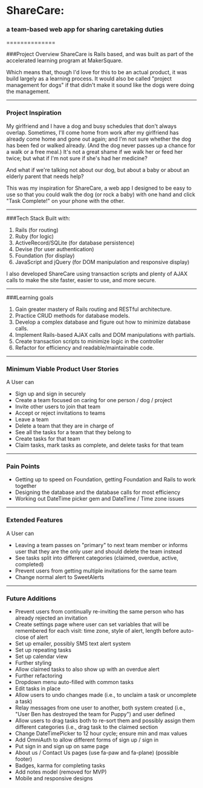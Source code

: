# ShareCare: 
### a team-based web app for sharing caretaking duties
==============

###Project Overview
ShareCare is Rails based, and was built as part of the accelerated learning program at MakerSquare.

Which means that, though I'd love for this to be an actual product, it was build largely as a learning process. It would also be called "project management for dogs" if that didn't make it sound like the dogs were doing the management.
___
### Project Inspiration
My girlfriend and I have a dog and busy schedules that don't always overlap. Sometimes, I'll come home from work after my girlfriend has already come home and gone out again; and I'm not sure whether the dog has been fed or walked already. (And the dog never passes up a chance for a walk or a free meal.) It's not a great shame if we walk her or feed her twice; but what if I'm not sure if she's had her medicine?

And what if we're talking not about our dog, but about a baby or about an elderly parent that needs help?

This was my inspiration for ShareCare, a web app I designed to be easy to use so that you could walk the dog (or rock a baby) with one hand and click "Task Complete!" on your phone with the other.
___
###Tech Stack
Built with:

1. Rails (for routing)
2. Ruby (for logic)
3. ActiveRecord/SQLite (for database persistence)
4. Devise (for user authentication)
5. Foundation (for display)
6. JavaScript and jQuery (for DOM manipulation and responsive display)

I also developed ShareCare using transaction scripts and plenty of AJAX calls to make the site faster, easier to use, and more secure.
___
###Learning goals

1. Gain greater mastery of Rails routing and RESTful architecture.
2. Practice CRUD methods for database models.
3. Develop a complex database and figure out how to minimize database calls.
4. Implement Rails-based AJAX calls and DOM manipulations with partials.
5. Create transaction scripts to minimize logic in the controller
6. Refactor for efficiency and readable/maintainable code.

___
### Minimum Viable Product User Stories

A User can
* Sign up and sign in securely
* Create a team focused on caring for one person / dog / project
* Invite other users to join that team
* Accept or reject invitations to teams
* Leave a team
* Delete a team that they are in charge of
* See all the tasks for a team that they belong to
* Create tasks for that team
* Claim tasks, mark tasks as complete, and delete tasks for that team

___
### Pain Points

* Getting up to speed on Foundation, getting Foundation and Rails to work together
* Designing the database and the database calls for most efficiency
* Working out DateTime picker gem and DateTime / Time zone issues

___

### Extended Features

A User can
* Leaving a team passes on "primary" to next team member or informs user that they are the only user and should delete the team instead
* See tasks split into different categories (claimed, overdue, active, completed)
* Prevent users from getting multiple invitations for the same team
* Change normal alert to SweetAlerts

___

### Future Additions

* Prevent users from continually re-inviting the same person who has already rejected an invitation
* Create settings page where user can set variables that will be remembered for each visit: time zone, style of alert, length before auto-close of alert
* Set up emailer, possibly SMS text alert system
* Set up repeating tasks
* Set up calendar view
* Further styling
* Allow claimed tasks to also show up with an overdue alert
* Further refactoring
* Dropdown menu auto-filled with common tasks
* Edit tasks in place
* Allow users to undo changes made (i.e., to unclaim a task or uncomplete a task)
* Relay messages from one user to another, both system created (i.e., "User Ben has destroyed the team for Puppy") and user defined
* Allow users to drag tasks both to re-sort them and possibly assign them different categories (i.e., drag task to the claimed section
* Change DateTimePicker to 12 hour cycle; ensure min and max values
* Add OmniAuth to allow different forms of sign up / sign in
* Put sign in and sign up on same page
* About us / Contact Us pages (use fa-paw and fa-plane) (possible footer)
* Badges, karma for completing tasks
* Add notes model (removed for MVP)
* Mobile and responsive designs
